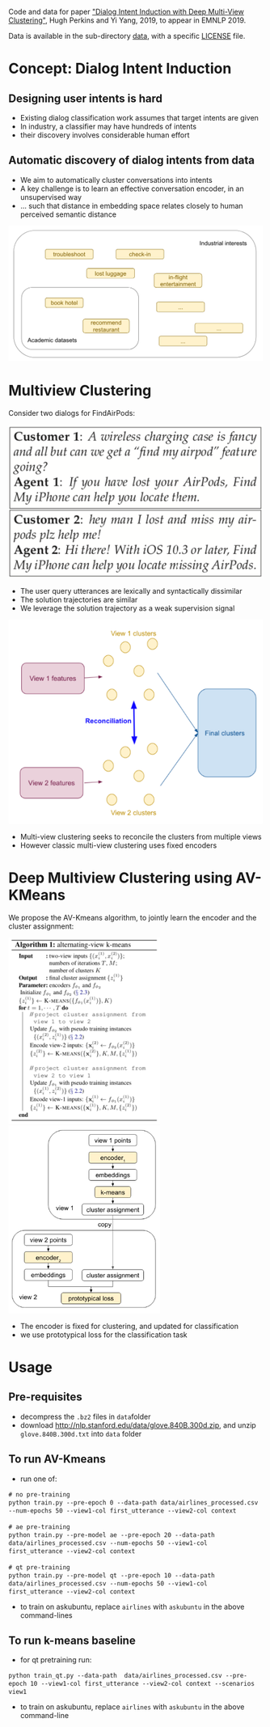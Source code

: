 Code and data for paper ["Dialog Intent Induction with Deep Multi-View Clustering"](https://arxiv.org/abs/1908.11487), Hugh Perkins and Yi Yang, 2019, to appear in EMNLP 2019.

Data is available in the sub-directory [data](data), with a specific [LICENSE](data/LICENSE) file.

# Concept: Dialog Intent Induction

## Designing user intents is hard

- Existing dialog classification work assumes that target intents are given
- In industry, a classifier may have hundreds of intents
- their discovery involves considerable human effort

## Automatic discovery of dialog intents from data

- We aim to automatically cluster conversations into intents
- A key challenge is to learn an effective conversation encoder, in an unsupervised way
- ... such that distance in embedding space relates closely to human perceived semantic distance

![intent design](images/intents_acad_vs_indust.png)

# Multiview Clustering

Consider two dialogs for FindAirPods:

![dialog examples](images/example_dialogs.png)

- The user query utterances are lexically and syntactically dissimilar
- The solution trajectories are similar
- We leverage the solution trajectory as a weak supervision signal

![multiview clustering](images/multiview_clustering.png)

- Multi-view clustering seeks to reconcile the clusters from multiple views
- However classic multi-view clustering uses fixed encoders

# Deep Multiview Clustering using AV-KMeans

We propose the AV-Kmeans algorithm, to jointly learn the encoder and the cluster assignment:

<!-- ![avkmeans pseudocode](images/avkmeans_pseudocode.png)

![avkmeans graph](images/avkmeans_graph.png)
 -->

<img src="images/avkmeans_pseudocode.png" width="300" /><img src="images/avkmeans_graph.png" width="300" />

- The encoder is fixed for clustering, and updated for classification
- we use prototypical loss for the classification task

# Usage

## Pre-requisites

- decompress the `.bz2` files in `data`folder
- download http://nlp.stanford.edu/data/glove.840B.300d.zip, and unzip `glove.840B.300d.txt` into `data` folder

## To run AV-Kmeans

- run one of:
```
# no pre-training
python train.py --pre-epoch 0 --data-path data/airlines_processed.csv --num-epochs 50 --view1-col first_utterance --view2-col context

# ae pre-training
python train.py --pre-model ae --pre-epoch 20 --data-path data/airlines_processed.csv --num-epochs 50 --view1-col first_utterance --view2-col context

# qt pre-training
python train.py --pre-model qt --pre-epoch 10 --data-path data/airlines_processed.csv --num-epochs 50 --view1-col first_utterance --view2-col context
```
- to train on askubuntu, replace `airlines` with `askubuntu` in the above command-lines

## To run k-means baseline

- for qt pretraining run:
```
python train_qt.py --data-path  data/airlines_processed.csv --pre-epoch 10 --view1-col first_utterance --view2-col context --scenarios view1
```
- to train on askubuntu, replace `airlines` with `askubuntu` in the above command-line

